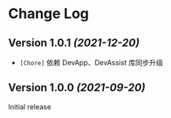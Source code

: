 Change Log
==========

Version 1.0.1 *(2021-12-20)*
----------------------------

* `[Chore]` 依赖 DevApp、DevAssist 库同步升级

Version 1.0.0 *(2021-09-20)*
----------------------------

 Initial release

